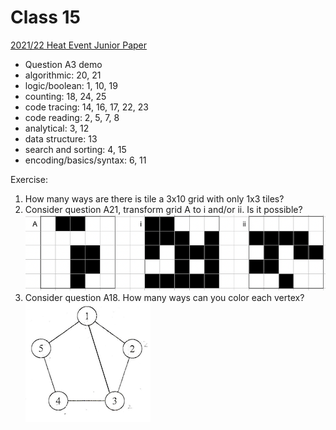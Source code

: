 # Class 15
[2021/22 Heat Event Junior Paper](https://github.com/miyagi-sensei/georgia/blob/main/class15/hkoi22hj.pdf)
- Question A3 demo
- algorithmic: 20, 21
- logic/boolean: 1, 10, 19
- counting: 18, 24, 25
- code tracing: 14, 16, 17, 22, 23
- code reading: 2, 5, 7, 8
- analytical: 3, 12
- data structure: 13
- search and sorting: 4, 15
- encoding/basics/syntax: 6, 11

Exercise:
1. How many ways are there is tile a 3x10 grid with only 1x3 tiles?
2. Consider question A21, transform grid A to i and/or ii. Is it possible? <br>
    ![grids](https://github.com/miyagi-sensei/georgia/blob/main/class15/ex2.png)
3. Consider question A18. How many ways can you color each vertex?<br>
    ![pentagon](https://github.com/miyagi-sensei/georgia/blob/main/class15/ex3.png)

